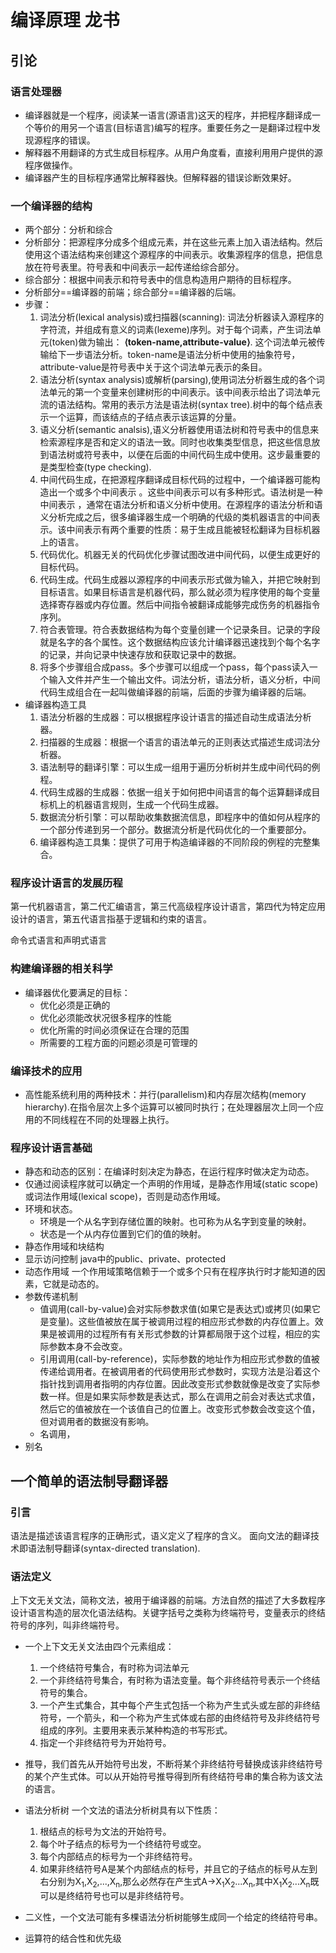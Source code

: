 # 编译原理 龙书

## 引论 

### 语言处理器

* 编译器就是一个程序，阅读某一语言(源语言)这天的程序，并把程序翻译成一个等价的用另一个语言(目标语言)编写的程序。重要任务之一是翻译过程中发现源程序的错误。
* 解释器不用翻译的方式生成目标程序。从用户角度看，直接利用用户提供的源程序做操作。
* 编译器产生的目标程序通常比解释器快。但解释器的错误诊断效果好。

### 一个编译器的结构

* 两个部分：分析和综合
* 分析部分：把源程序分成多个组成元素，并在这些元素上加入语法结构。然后使用这个语法结构来创建这个源程序的中间表示。收集源程序的信息，把信息放在符号表里。符号表和中间表示一起传递给综合部分。
* 综合部分：根据中间表示和符号表中的信息构造用户期待的目标程序。
* 分析部分==编译器的前端；综合部分==编译器的后端。
* 步骤：
    1. 词法分析(lexical analysis)或扫描器(scanning): 词法分析器读入源程序的字符流，并组成有意义的词素(lexeme)序列。对于每个词素，产生词法单元(token)做为输出：
    **$\langle$token-name,attribute-value$\rangle$**.
    这个词法单元被传输给下一步语法分析。token-name是语法分析中使用的抽象符号，attribute-value是符号表中关于这个词法单元表示的条目。
    2. 语法分析(syntax analysis)或解析(parsing),使用词法分析器生成的各个词法单元的第一个变量来创建树形的中间表示。该中间表示给出了词法单元流的语法结构。常用的表示方法是语法树(syntax tree).树中的每个结点表示一个运算，而该结点的子结点表示该运算的分量。
    3. 语义分析(semantic analsis),语义分析器使用语法树和符号表中的信息来检索源程序是否和定义的语法一致。同时也收集类型信息，把这些信息放到语法树或符号表中，以便在后面的中间代码生成中使用。这步最重要的是类型检查(type checking).
    4. 中间代码生成，在把源程序翻译成目标代码的过程中，一个编译器可能构造出一个或多个中间表示 。这些中间表示可以有多种形式。语法树是一种中间表示 ，通常在语法分析和语义分析中使用。在源程序的语法分析和语义分析完成之后，很多编译器生成一个明确的代级的类机器语言的中间表示。该中间表示有两个重要的性质：易于生成且能被轻松翻译为目标机器上的语言。
    5. 代码优化。机器无关的代码优化步骤试图改进中间代码，以便生成更好的目标代码。
    6. 代码生成。代码生成器以源程序的中间表示形式做为输入，并把它映射到目标语言。如果目标语言是机器代码，那么就必须为程序使用的每个变量选择寄存器或内存位置。然后中间指令被翻译成能够完成伤务的机器指令序列。
    7. 符合表管理。符合表数据结构为每个变量创建一个记录条目。记录的字段就是名字的各个属性。这个数据结构应该允计编译器迅速找到个每个名字的记录，并向记录中快速存放和获取记录中的数据。
    8. 将多个步骤组合成pass。多个步骤可以组成一个pass，每个pass读入一个输入文件并产生一个输出文件。词法分析，语法分析，语义分析，中间代码生成组合在一起叫做编译器的前端，后面的步骤为编译器的后端。
* 编译器构造工具
    1. 语法分析器的生成器：可以根据程序设计语言的描述自动生成语法分析器。
    2. 扫描器的生成器：根据一个语言的语法单元的正则表达式描述生成词法分析器。
    3. 语法制导的翻译引擎：可以生成一组用于遍历分析树并生成中间代码的例程。
    4. 代码生成器的生成器：依据一组关于如何把中间语言的每个运算翻译成目标机上的机器语言规则，生成一个代码生成器。
    5. 数据流分析引擎：可以帮助收集数据流信息，即程序中的值如何从程序的一个部分传递到另一个部分。数据流分析是代码优化的一个重要部分。
    6. 编译器构造工具集：提供了可用于构造编译器的不同阶段的例程的完整集合。

### 程序设计语言的发展历程

第一代机器语言，第二代汇编语言，第三代高级程序设计语言，第四代为特定应用设计的语言，第五代语言指基于逻辑和约束的语言。

命令式语言和声明式语言

### 构建编译器的相关科学

* 编译器优化要满足的目标：
    * 优化必须是正确的
    * 优化必须能改状况很多程序的性能
    * 优化所需的时间必须保证在合理的范围
    * 所需要的工程方面的问题必须是可管理的

### 编译技术的应用

* 高性能系统利用的两种技术：并行(parallelism)和内存层次结构(memory hierarchy).在指令层次上多个运算可以被同时执行；在处理器层次上同一个应用的不同线程在不同的处理器上执行。

### 程序设计语言基础

* 静态和动态的区别：在编译时刻决定为静态，在运行程序时做决定为动态。
* 仅通过阅读程序就可以确定一个声明的作用域，是静态作用域(static scope)或词法作用域(lexical scope)，否则是动态作用域。
* 环境和状态。
    * 环境是一个从名字到存储位置的映射。也可称为从名字到变量的映射。
    * 状态是一个从内存位置到它们的值的映射。
* 静态作用域和块结构
* 显示访问控制 java中的public、private、protected
* 动态作用域 一个作用域策略信赖于一个或多个只有在程序执行时才能知道的因素，它就是动态的。
* 参数传递机制 
    * 值调用(call-by-value)会对实际参数求值(如果它是表达式)或拷贝(如果它是变量)。这些值被放在属于被调用过程的相应形式参数的内存位置上。效果是被调用的过程所有有关形式参数的计算都局限于这个过程，相应的实际参数本身不会改变。
    * 引用调用(call-by-reference)，实际参数的地址作为相应形式参数的值被传递给调用者。在被调用者的代码使用形式参数时，实现方法是沿着这个指针找到调用者指明的内存位置。因此改变形式参数就像是改变了实际参数一样。但是如果实际参数是表达式，那么在调用之前会对表达式求值，然后它的值被放在一个该值自己的位置上。改变形式参数会改变这个值，但对调用者的数据没有影响。
    * 名调用，
* 别名 

## 一个简单的语法制导翻译器

### 引言 

语法是描述该语言程序的正确形式，语义定义了程序的含义。
面向文法的翻译技术即语法制导翻译(syntax-directed translation).

### 语法定义

上下文无关文法，简称文法，被用于编译器的前端。方法自然的描述了大多数程序设计语言构造的层次化语法结构。关键字括号之类称为终端符号，变量表示的终结符号的序列，叫非终端符号。
* 一个上下文无关文法由四个元素组成：
    1. 一个终结符号集合，有时称为词法单元
    2. 一个非终结符号集合，有时称为语法变量。每个非终结符号表示一个终结符号的集合。
    3. 一个产生式集合，其中每个产生式包括一个称为产生式头或左部的非终结符号，一个箭头，和一个称为产生式体或右部的由终结符号及非终结符号组成的序列。主要用来表示某种构造的书写形式。
    4. 指定一个非终结符号为开始符号。

* 推导，我们首先从开始符号出发，不断将某个非终结符号替换成该非终结符号的某个产生式体。可以从开始符号推导得到所有终结符号串的集合称为该文法的语言。
* 语法分析树 一个文法的语法分析树具有以下性质：
    1. 根结点的标号为文法的开始符号。
    2. 每个叶子结点的标号为一个终结符号或空。
    3. 每个内部结点的标号为一个非终结符号。
    4. 如果非终结符号A是某个内部结点的标号，并且它的子结点的标号从左到右分别为X<sub>1</sub>,X<sub>2</sub>,...,X<sub>n</sub>,那么必然存在产生式A$\to$X<sub>1</sub>X<sub>2</sub>...X<sub>n</sub>,其中X<sub>1</sub>X<sub>2</sub>...X<sub>n</sub>既可以是终结符号也可以是非终结符号。
* 二义性，一个文法可能有多棵语法分析树能够生成同一个给定的终结符号串。
* 运算符的结合性和优先级
